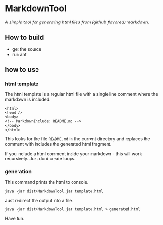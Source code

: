 # MarkdownTool

*A simple tool for generating html files from (github flavored) markdown.*

## How to build

- get the source
- run ant

## how to use

### html template

The html template is a regular html file with a single line comment where the
markdown is included.

    <html>
    <head />
    <body>
    <!-- MarkdownInclude: README.md -->
    </body>
    </html>

This looks for the file `README.md` in the current directory and replaces the comment with includes the generated html fragment.

If you include a html comment inside your markdown - this will work recursively. Just dont create loops.

### generation

This command prints the html to console.

    java -jar dist/MarkdownTool.jar template.html

Just redirect the output into a file.

    java -jar dist/MarkdownTool.jar template.html > generated.html

Have fun.

